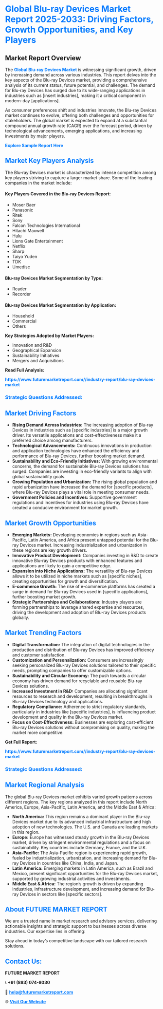<h1 style="color: #007BFF;">Global Blu-ray Devices Market Report 2025-2033: Driving Factors, Growth Opportunities, and Key Players</h1>

<section id="overview">
<h2>Market Report Overview</h2>
<p>The <a href="https://www.futuremarketreport.com//industry-report/blu-ray-devices-market" style="color: #007BFF; text-decoration: none;"><strong>Global Blu-ray Devices Market</strong></a> is witnessing significant growth, driven by increasing demand across various industries. This report delves into the key aspects of the Blu-ray Devices market, providing a comprehensive analysis of its current status, future potential, and challenges. The demand for Blu-ray Devices has surged due to its wide-ranging applications in industries such as [insert industries], making it a critical component in modern-day [applications].</p>
<p>As consumer preferences shift and industries innovate, the Blu-ray Devices market continues to evolve, offering both challenges and opportunities for stakeholders. The global market is expected to expand at a substantial compound annual growth rate (CAGR) over the forecast period, driven by technological advancements, emerging applications, and increasing investments by major players.</p>
</section>

<section id="overview">
<p><a href="https://www.futuremarketreport.com//request-sample/reportId=54808" style="color: #007BFF; text-decoration: none;"><strong>Explore Sample Report Here</strong></a></p>
</section>

<section id="key-players">
<h2 style="color: #007BFF;">Market Key Players Analysis</h2>
<p>The Blu-ray Devices market is characterized by intense competition among key players striving to capture a larger market share. Some of the leading companies in the market include:</p>
<h4>Key Players Covered in the Blu-ray Devices Report:</h4>
<ul><li>Moser Baer</li><li>Panasonic</li><li>Ritek</li><li>Sony</li><li>Falcon Technologies International</li><li>Hitachi Maxwell</li><li>Hulu</li><li>Lions Gate Entertainment</li><li>Netflix</li><li>Sharp</li><li>Taiyo Yuden</li><li>TDK</li><li>Umedisc</li></ul>
<h4>Blu-ray Devices Market Segmentation by Type:</h4>
<ul><li>Reader</li><li>Recorder</li></ul>

<h4>Blu-ray Devices Market Segmentation by Application:</h4>
<ul><li>Household</li><li>Commercial</li><li>Others</li></ul>
<p><strong>Key Strategies Adopted by Market Players:</strong></p>
<ul>
<li>Innovation and R&D</li>
<li>Geographical Expansion</li>
<li>Sustainability Initiatives</li>
<li>Mergers and Acquisitions</li>
</ul>
</section>

<section>
<p><strong>Read Full Analysis: </strong></p><a href="https://www.futuremarketreport.com//industry-report/blu-ray-devices-market" style="color: #007BFF; text-decoration: none;"><strong>https://www.futuremarketreport.com//industry-report/blu-ray-devices-market</strong></a>
<h3 style="color: #007BFF;">Strategic Questions Addressed:</h3>
</section>

<section id="driving-factors">
<h2 style="color: #007BFF;">Market Driving Factors</h2>
<ul>
<li><strong>Rising Demand Across Industries:</strong> The increasing adoption of Blu-ray Devices in industries such as [specific industries] is a major growth driver. Its versatile applications and cost-effectiveness make it a preferred choice among manufacturers.</li>
<li><strong>Technological Advancements:</strong> Continuous innovations in production and application technologies have enhanced the efficiency and performance of Blu-ray Devices, further boosting market demand.</li>
<li><strong>Sustainability and Eco-Friendly Initiatives:</strong> With growing environmental concerns, the demand for sustainable Blu-ray Devices solutions has surged. Companies are investing in eco-friendly variants to align with global sustainability goals.</li>
<li><strong>Growing Population and Urbanization:</strong> The rising global population and rapid urbanization have increased the demand for [specific products], where Blu-ray Devices plays a vital role in meeting consumer needs.</li>
<li><strong>Government Policies and Incentives:</strong> Supportive government regulations and incentives for industries using Blu-ray Devices have created a conducive environment for market growth.</li>
</ul>
</section>

<section id="growth-opportunities">
<h2 style="color: #007BFF;">Market Growth Opportunities</h2>
<ul>
<li><strong>Emerging Markets:</strong> Developing economies in regions such as Asia-Pacific, Latin America, and Africa present untapped potential for the Blu-ray Devices market. Increasing industrialization and urbanization in these regions are key growth drivers.</li>
<li><strong>Innovative Product Development:</strong> Companies investing in R&D to create innovative Blu-ray Devices products with enhanced features and applications are likely to gain a competitive edge.</li>
<li><strong>Expansion into Niche Applications:</strong> The versatility of Blu-ray Devices allows it to be utilized in niche markets such as [specific niches], creating opportunities for growth and diversification.</li>
<li><strong>E-commerce Growth:</strong> The rise of e-commerce platforms has created a surge in demand for Blu-ray Devices used in [specific applications], further boosting market growth.</li>
<li><strong>Strategic Partnerships and Collaborations:</strong> Industry players are forming partnerships to leverage shared expertise and resources, driving the development and adoption of Blu-ray Devices products globally.</li>
</ul>
</section>

<section id="trending-factors">
<h2 style="color: #007BFF;">Market Trending Factors</h2>
<ul>
<li><strong>Digital Transformation:</strong> The integration of digital technologies in the production and distribution of Blu-ray Devices has improved efficiency and customer satisfaction.</li>
<li><strong>Customization and Personalization:</strong> Consumers are increasingly seeking personalized Blu-ray Devices solutions tailored to their specific needs, prompting companies to offer customizable options.</li>
<li><strong>Sustainability and Circular Economy:</strong> The push towards a circular economy has driven demand for recyclable and reusable Blu-ray Devices solutions.</li>
<li><strong>Increased Investment in R&D:</strong> Companies are allocating significant resources to research and development, resulting in breakthroughs in Blu-ray Devices technology and applications.</li>
<li><strong>Regulatory Compliance:</strong> Adherence to strict regulatory standards, particularly in industries like [specific industries], is influencing product development and quality in the Blu-ray Devices market.</li>
<li><strong>Focus on Cost-Effectiveness:</strong> Businesses are exploring cost-efficient Blu-ray Devices solutions without compromising on quality, making the market more competitive.</li>
</ul>
</section>

<section>
<p><strong>Get Full Report: </strong></p><a href="https://www.futuremarketreport.com//industry-report/blu-ray-devices-market" style="color: #007BFF; text-decoration: none;"><strong>https://www.futuremarketreport.com//industry-report/blu-ray-devices-market</strong></a>
<h3 style="color: #007BFF;">Strategic Questions Addressed:</h3>
</section>


<section id="regional-analysis">
<h2 style="color: #007BFF;">Market Regional Analysis</h2>
<p>The global Blu-ray Devices market exhibits varied growth patterns across different regions. The key regions analyzed in this report include North America, Europe, Asia-Pacific, Latin America, and the Middle East & Africa:</p>
<ul>
<li><strong>North America:</strong> This region remains a dominant player in the Blu-ray Devices market due to its advanced industrial infrastructure and high adoption of new technologies. The U.S. and Canada are leading markets in this region.</li>
<li><strong>Europe:</strong> Europe has witnessed steady growth in the Blu-ray Devices market, driven by stringent environmental regulations and a focus on sustainability. Key countries include Germany, France, and the U.K.</li>
<li><strong>Asia-Pacific:</strong> The Asia-Pacific region is experiencing rapid growth, fueled by industrialization, urbanization, and increasing demand for Blu-ray Devices in countries like China, India, and Japan.</li>
<li><strong>Latin America:</strong> Emerging markets in Latin America, such as Brazil and Mexico, present significant opportunities for the Blu-ray Devices market, supported by growing industrial activities and investments.</li>
<li><strong>Middle East & Africa:</strong> The region’s growth is driven by expanding industries, infrastructure development, and increasing demand for Blu-ray Devices in sectors like [specific sectors].</li>
</ul>
</section>

<footer>
<h2 style="color: #007BFF;">About FUTURE MARKET REPORT</h2>
<p>We are a trusted name in market research and advisory services, delivering actionable insights and strategic support to businesses across diverse industries. Our expertise lies in offering:</p>

<p>Stay ahead in today’s competitive landscape with our tailored research solutions.</p>

<h2 style="color: #007BFF;">Contact Us:</h2>
<p><strong>FUTURE MARKET REPORT</strong></p>
<p>📞 <strong>+91 (883) 074-8030</strong></p>
<p>📧 <strong><a href="mailto:help@futuremarketreport.com" style="color: #007BFF;">help@futuremarketreport.com</a></strong></p>
<p>🌐 <strong><a href="https://www.futuremarketreport.com/" style="color: #007BFF;">Visit Our Website</a></strong></p>
</footer>